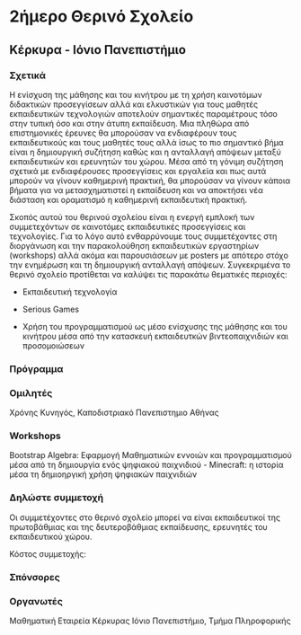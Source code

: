 # 2ήμερο Θερινό Σχολείο 
## Κέρκυρα - Ιόνιο Πανεπιστήμιο 

### Σχετικά
Η ενίσχυση της μάθησης και του κινήτρου με τη χρήση καινοτόμων διδακτικών προσεγγίσεων αλλά και ελκυστικών για τους μαθητές εκπαιδευτικών τεχνολογιών αποτελούν σημαντικές παραμέτρους τόσο στην τυπική όσο και στην άτυπη εκπαίδευση. Μια πληθώρα από επιστημονικές έρευνες θα μπορούσαν να ενδιαφέρουν τους εκπαιδευτικούς και τους μαθητές τους αλλά ίσως το πιο σημαντικό βήμα είναι η δημιουργική συζήτηση καθώς και η ανταλλαγή απόψεων μεταξύ εκπαιδευτικών και ερευνητών του χώρου.  Μέσα από τη γόνιμη συζήτηση σχετικά με ενδιαφέρουσες προσεγγίσεις και εργαλεία και πως αυτά μπορούν να γίνουν καθημερινή πρακτική, θα μπορούσαν να γίνουν κάποια βήματα για να μετασχηματιστεί η εκπαίδευση και να αποκτήσει νέα διάσταση και οραματισμό η καθημερινή εκπαιδευτική πρακτική. 

Σκοπός αυτού του θερινού σχολείου είναι η ενεργή εμπλοκή  των συμμετεχόντων σε καινοτόμες εκπαιδευτικές προσεγγίσεις και τεχνολογίες. Για το λόγο αυτό ενθαρρύνουμε τους συμμετέχοντες στη διοργάνωση και την παρακολούθηση εκπαιδευτικών εργαστηρίων (workshops) αλλά ακόμα και παρουσιάσεων με posters με απότερο στόχο την ενημέρωση και τη δημιουργική ανταλλαγή απόψεων. Συγκεκριμένα το θερινό σχολείο προτίθεται να καλύψει τις παρακάτω θεματικές περιοχές:

- Εκπαιδευτική τεχνολογία

- Serious Games

- Χρήση του προγραμματισμού ως μέσο ενίσχυσης της μάθησης και του κινήτρου μέσα από την κατασκευή εκπαιδευτκών βιντεοπαιχνιδιών και προσομοιώσεων


### Πρόγραμμα


### Ομιλητές
Χρόνης Κυνηγός, Καποδιστριακό Πανεπιστημιο Αθήνας


### Workshops
Bootstrap Algebra: Εφαρμογή Μαθηματικών εννοιών και προγραμματισμού μέσα από τη δημιουργία ενός ψηφιακού παιχνιδιού - 
Minecraft: η ιστορία μέσα τη δημιοηργική χρήση ψηφιακών παιχνιδιών

### Δηλώστε συμμετοχή
Οι συμμετέχοντες στο θερινό σχολείο μπορεί να είναι εκπαιδευτικοί της πρωτοβάθμιας και της δευτεροβάθμιας εκπαίδευσης, ερευνητές του εκπαιδευτικού χώρου.  

Κόστος συμμετοχής:

### Σπόνσορες

### Οργανωτές
Μαθηματική Εταιρεία Κέρκυρας
Ιόνιο Πανεπιστήμιο, Τμήμα Πληροφορικής
   
   
